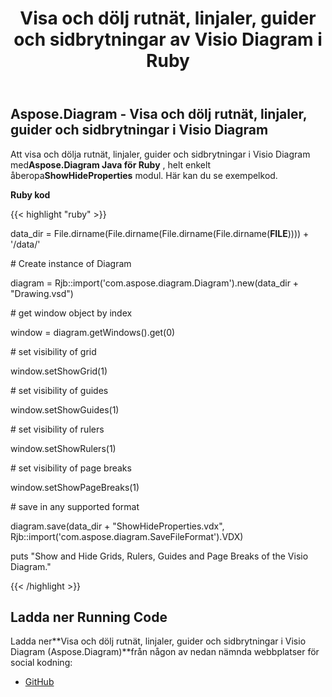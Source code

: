 ﻿---
title: Visa och dölj rutnät, linjaler, guider och sidbrytningar av Visio Diagram i Ruby
type: docs
weight: 40
url: /sv/java/show-and-hide-grids-rulers-guides-and-page-breaks-of-the-visio-diagram-in-ruby/
---
## **Aspose.Diagram - Visa och dölj rutnät, linjaler, guider och sidbrytningar i Visio Diagram**
Att visa och dölja rutnät, linjaler, guider och sidbrytningar i Visio Diagram med**Aspose.Diagram Java för Ruby** , helt enkelt åberopa**ShowHideProperties** modul. Här kan du se exempelkod.

**Ruby kod**

{{< highlight "ruby" >}}

 data_dir = File.dirname(File.dirname(File.dirname(File.dirname(__FILE__)))) + '/data/'

\# Create instance of Diagram

diagram = Rjb::import('com.aspose.diagram.Diagram').new(data_dir + "Drawing.vsd")

\# get window object by index

window = diagram.getWindows().get(0)

\# set visibility of grid

window.setShowGrid(1)

\# set visibility of guides

window.setShowGuides(1)

\# set visibility of rulers

window.setShowRulers(1)

\# set visibility of page breaks

window.setShowPageBreaks(1)

\# save in any supported format

diagram.save(data_dir + "ShowHideProperties.vdx", Rjb::import('com.aspose.diagram.SaveFileFormat').VDX)

puts "Show and Hide Grids, Rulers, Guides and Page Breaks of the Visio Diagram."

{{< /highlight >}}
## **Ladda ner Running Code**
 Ladda ner**Visa och dölj rutnät, linjaler, guider och sidbrytningar i Visio Diagram (Aspose.Diagram)**från någon av nedan nämnda webbplatser för social kodning:

- [GitHub](https://github.com/asposediagram/Aspose.Diagram-for-Java/blob/master/Plugins/Aspose_Diagram_Java_for_Ruby/lib/asposediagramjava/WindowElements/showhideproperties.rb)
